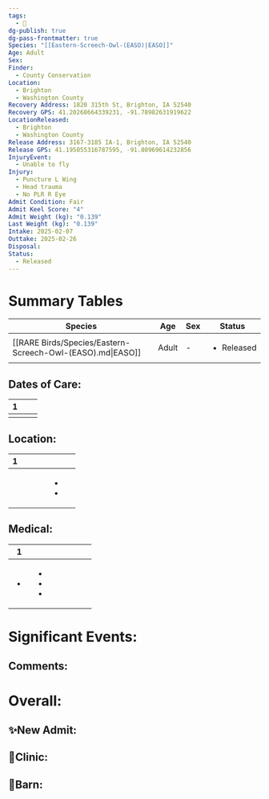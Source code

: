 ```yaml
---
tags:
  - 🦅
dg-publish: true
dg-pass-frontmatter: true
Species: "[[Eastern-Screech-Owl-(EASO)|EASO]]"
Age: Adult
Sex: 
Finder:
  - County Conservation
Location:
  - Brighton
  - Washington County
Recovery Address: 1820 315th St, Brighton, IA 52540
Recovery GPS: 41.20268664339231, -91.78982631919622
LocationReleased:
  - Brighton
  - Washington County
Release Address: 3167-3185 IA-1, Brighton, IA 52540
Release GPS: 41.195055316787595, -91.80969614232856
InjuryEvent:
  - Unable to fly
Injury:
  - Puncture L Wing
  - Head trauma
  - No PLR R Eye
Admit Condition: Fair
Admit Keel Score: "4"
Admit Weight (kg): "0.139"
Last Weight (kg): "0.139"
Intake: 2025-02-07
Outtake: 2025-02-26
Disposal: 
Status:
  - Released
---
```


# Summary Tables

| Species                                                    | Age   | Sex | Status                     |
| ---------------------------------------------------------- | ----- | --- | -------------------------- |
| [[RARE Birds/Species/Eastern-Screech-Owl-(EASO).md\|EASO]] | Adult | \-  | <ul><li>Released</li></ul> |


## Dates of Care:

<div><table class="dataview table-view-table"><thead class="table-view-thead"><tr class="table-view-tr-header"><th class="table-view-th"><span></span><span class="dataview small-text">1</span></th><th class="table-view-th"><span></span></th><th class="table-view-th"><span></span></th></tr></thead><tbody class="table-view-tbody"><tr><td><span></span></td><td><span></span></td><td><span></span></td></tr></tbody></table></div>

## Location:
<div><table class="dataview table-view-table"><thead class="table-view-thead"><tr class="table-view-tr-header"><th class="table-view-th"><span></span><span class="dataview small-text">1</span></th><th class="table-view-th"><span></span></th><th class="table-view-th"><span></span></th><th class="table-view-th"><span></span></th><th class="table-view-th"><span></span></th><th class="table-view-th"><span></span></th></tr></thead><tbody class="table-view-tbody"><tr><td><span></span></td><td><span></span></td><td><span></span></td><td><span></span></td><td><ul class="dataview dataview-ul dataview-result-list-ul"><li class="dataview-result-list-li"><span></span></li><li class="dataview-result-list-li"><span></span></li></ul></td><td><span></span></td></tr></tbody></table></div>

## Medical:

<div><table class="dataview table-view-table"><thead class="table-view-thead"><tr class="table-view-tr-header"><th class="table-view-th"><span></span><span class="dataview small-text">1</span></th><th class="table-view-th"><span></span></th><th class="table-view-th"><span></span></th><th class="table-view-th"><span></span></th><th class="table-view-th"><span></span></th><th class="table-view-th"><span></span></th><th class="table-view-th"><span></span></th></tr></thead><tbody class="table-view-tbody"><tr><td><ul class="dataview dataview-ul dataview-result-list-ul"><li class="dataview-result-list-li"><span></span></li></ul></td><td><ul class="dataview dataview-ul dataview-result-list-ul"><li class="dataview-result-list-li"><span></span></li><li class="dataview-result-list-li"><span></span></li><li class="dataview-result-list-li"><span></span></li></ul></td><td><span></span></td><td><span></span></td><td><span></span></td><td><span></span></td><td><span></span></td></tr></tbody></table></div>

# Significant Events:


## Comments:


# Overall:

## ✨New Admit:



## 🏥Clinic:



## 🏡Barn:


